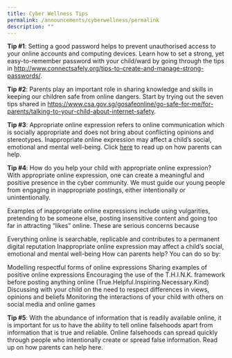 ```yaml
---
title: Cyber Wellness Tips
permalink: /announcements/cyberwellness/permalink
description: ""
---
```

**Tip #1**:  Setting a good password helps to prevent unauthorised access to your online accounts and computing devices.  Learn how to set a strong, yet easy-to-remember password with your child/ward by going through the tips in http://www.connectsafely.org/tips-to-create-and-manage-strong-passwords/.

**Tip #2**:  Parents play an important role in sharing knowledge and skills in keeping our children safe from online dangers.  Start by trying out the seven tips shared in https://www.csa.gov.sg/gosafeonline/go-safe-for-me/for-parents/talking-to-your-child-about-internet-safety.

**Tip #3**:  Appropriate online expression refers to online communication which is socially appropriate and does not bring about conflicting opinions and stereotypes. Inappropriate online expression may affect a child’s social, emotional and mental well-being. Click [here](https://angsanapri.moe.edu.sg/qql/slot/u167/announcements/appropriate%20online%20expression.pdf) to read up on how parents can help. 


**Tip #4**: How do you help your child with appropriate online expression?  With appropriate online expression, one can create a meaningful and positive presence in the cyber community. We must guide our young people from engaging in inappropriate postings, either intentionally or unintentionally.  


Examples of inappropriate online expressions include using vulgarities, pretending to be someone else, posting insensitive content and going too far in attracting “likes” online. These are serious concerns because 

Everything online is searchable, replicable and contributes to a permanent digital reputation
Inappropriate online expression may affect a child’s social, emotional and mental well-being
How can parents help?  You can do so by:

Modelling respectful forms of online expressions
Sharing examples of positive online expressions
Encouraging the use of the T.H.I.N.K. framework before posting anything online (True.Helpful.Inspiring.Necessary.Kind) 
Discussing with your child on the need to respect differences in views, opinions and beliefs
Monitoring the interactions of your child with others on social media and online games

**Tip #5**: With the abundance of information that is readily available online, it is important for us to have the ability to tell online falsehoods apart from information that is true and reliable. Online falsehoods can spread quickly through people who intentionally create or spread false information. Read up on how parents can help here.  

